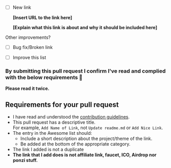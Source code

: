 <!-- Congrats on contribute to this Awesome list! 🎉 -->


<!-- Please fill in the below checkbox and placeholders -->

- [ ] New link

    **[Insert URL to the link here]**

    **[Explain what this link is about and why it should be included here]**

Other improvements?

- [ ] Bug fix/Broken link
- [ ] Improve this list


### By submitting this pull request I confirm I've read and complied with the below requirements 🖖

**Please read it twice.**

## Requirements for your pull request

- I have read and understood the [contribution guidelines](https://github.com/0xtokens/awesome-blockchain/blob/master/CONTRIBUTING.md).
- This pull request has a descriptive title.<br>For example, `Add Name of Link`, not `Update readme.md` or `Add Nice Link`.
- The entry in the Awesome list should:
	- Include a short description about the project/theme of the link.
	- Be added at the bottom of the appropriate category.
- The link I added is not a duplicate
- **The link that I add does is not affiliate link, faucet, ICO, Airdrop nor ponzi stuff.**